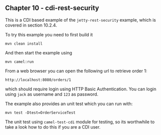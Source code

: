 Chapter 10 - cdi-rest-security
------------------------------

This is a CDI based example of the `jetty-rest-security` example, which is covered in section 10.2.4.


To try this example you need to first build it

    mvn clean install

And then start the example using

    mvn camel:run

From a web browser you can open the following url to retrieve order 1:

    http://localhost:8080/orders/1

which should require login using HTTP Basic Authentication.
You can login using `jack` as username and `123` as password.

The example also provides an unit test which you can run with:

    mvn test -Dtest=OrderServiceTest

The unit test using `camel-test-cdi` module for testing, so its worthwhile to take a look
how to do this if you are a CDI user.

